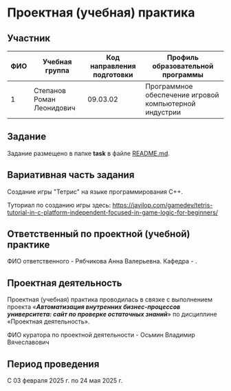 # Проектная (учебная) практика

## Участник

| ФИО | Учебная группа | Код направления подготовки | Профиль образовательной программы |
|-|-|-|-|
| 1 |Степанов Роман Леонидович|09.03.02|Программное обеспечение игровой компьютерной индустрии|


## Задание

Задание размещено в папке **task** в файле [README.md](task/README.md).

## Вариативная часть задания

Создание игры "Тетрис" на языке программирования C++.

Туториал по созданию игры здесь: https://javilop.com/gamedev/tetris-tutorial-in-c-platform-independent-focused-in-game-logic-for-beginners/

## Ответственный по проектной (учебной) практике

ФИО ответственного - Рябчикова Анна Валерьевна. Кафедра - .

## Проектная деятельность

Проектная (учебная) практика проводилась в связке с выполнением проекта «***Автоматизация внутренних бизнес-процессов университета: сайт по проверке остаточных знаний***» по дисциплине «Проектная деятельность».

ФИО куратора по проектной деятельности - Осьмин Владимир Вячеславович

## Период проведения

С 03 февраля 2025 г. по 24 мая 2025 г.
